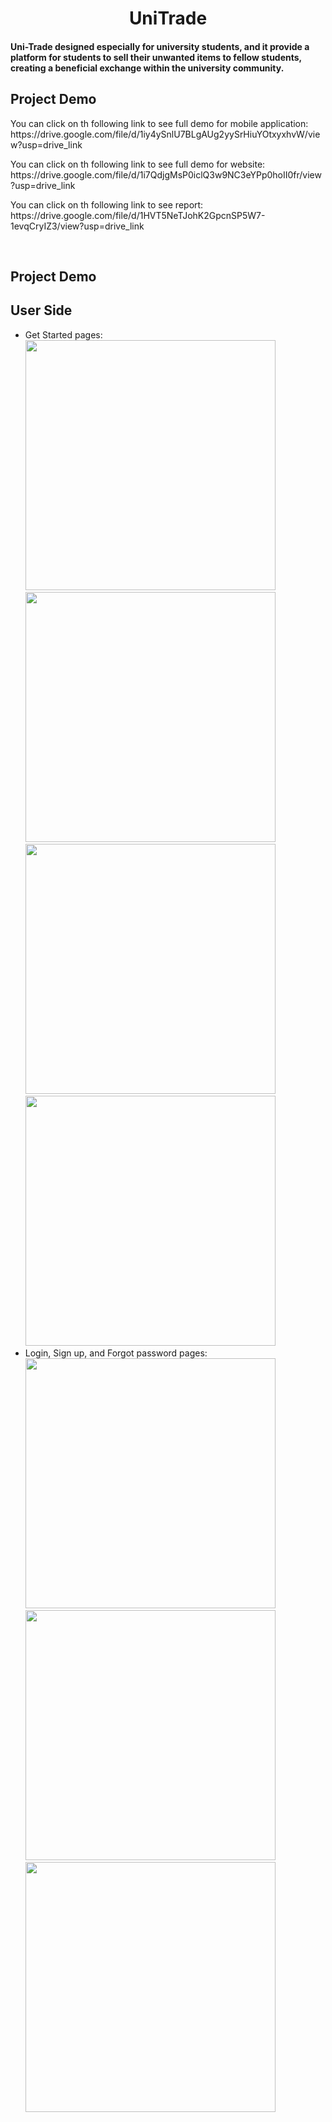 <h1 align="center">UniTrade</h1> 
<h4 align="left"> Uni-Trade designed especially for university students, and it provide a platform for students to sell their unwanted items to fellow students, creating a beneficial exchange within the university community.</h4> 
<h2 align="left"> Project Demo</h2> 
<p> You can click on th following link to see full demo for mobile application: 
https://drive.google.com/file/d/1iy4ySnlU7BLgAUg2yySrHiuYOtxyxhvW/view?usp=drive_link</p>
<p> You can click on th following link to see full demo for website:<br>
https://drive.google.com/file/d/1i7QdjgMsP0iclQ3w9NC3eYPp0hoII0fr/view?usp=drive_link</p>
<p> You can click on th following link to see report:<br>
https://drive.google.com/file/d/1HVT5NeTJohK2GpcnSP5W7-1evqCryIZ3/view?usp=drive_link</p>
<br>
<h2 align="left">Project Demo </h2> 
<h2 align="left">User Side </h2>
<ul>
<li> Get Started pages:<br><img  height="400px" src="https://github.com/raghaadd/unitrade/assets/100478249/a765298d-1158-4f4a-8796-bfe738401f6c.png">
<img  height="400px" src="https://github.com/raghaadd/unitrade/assets/100478249/74512cfd-967f-4f3a-addc-0b584a7b7b1a.png">
<img  height="400px" src="https://github.com/raghaadd/unitrade/assets/100478249/f1e3a89d-5cb5-4e89-8a9f-503878765b0d.png">
<img  height="400px" src="https://github.com/raghaadd/unitrade/assets/100478249/7cf8fffd-0851-4325-9df1-148fdf95a7ac.png">
</li>
<li> Login, Sign up, and Forgot password pages:<br>
<img  height="400px" src="https://github.com/raghaadd/unitrade/assets/100478249/669b08ae-f335-46e4-89ad-cfd7766433dd.png">
<img  height="400px" src="https://github.com/raghaadd/unitrade/assets/100478249/e83951e8-1db8-49ac-be4b-9454601c75c4.png">
<img  height="400px" src="https://github.com/raghaadd/unitrade/assets/100478249/42a08d38-a596-4984-837d-4ef889f1db0c.png">  
</li>
</ul>

